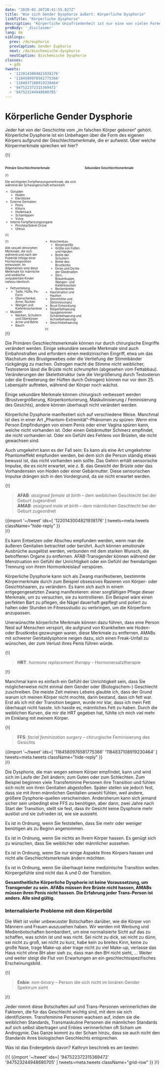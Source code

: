 ```yaml
---
date: "2020-01-26T20:41:55.827Z"
title: "Wie sich Gender Dysphorie äußert: Körperliche Dysphorie"
linkTitle: "Körperliche Dysphorie"
description: "Körperliche Unzufriedenheit ist nur eine von vielen Formen der Geschlechtsdysphorie."
preBody: '_disclaimer'
lang: de
siblings:
  prev: /de/euphorie
  prevCaption: Gender Euphorie
  next: /de/biochemische-dysphorie
  nextCaption: Biochemische Dysphorie
classes:
  - gdb
tweets:
  - '1220143004821938176'
  - '1184580976581775366'
  - '1184837108919230464'
  - '947522372315369472'
  - '947523244948680705'
---
```


# Körperliche Gender Dysphorie

Jeder hat von der Geschichte vom „im falschen Körper geboren“ gehört. Körperliche Dysphorie ist ein Unbehagen über die Form des eigenen Körpers aufgrund der Geschlechtsmerkmale, die er aufweist. Über welche Körpermerkmale sprechen wir hier?

{!{
<style>

.fact-grid h4 { font-weight: 600;grid-row: 1; }

.fact-grid li {break-inside: avoid;}

@media (min-width: 500px) {
  .fact-grid {
    display: grid;
    grid-template-columns: 1fr 2fr;
    grid-template-rows: min-content 1fr;
    grid-column-gap: 1em;
    font-size: 0.7em;
  }

  .fact-grid .two-col { column-count: 2; }
}

</style>
<div class="fact-grid ">
  <h4>Primäre Geschlechtsmerkmale</h4>
  <div>
}!}

Die wichtigsten Fortpflanzungsmerkmale, die sich während der Schwangerschaft entwickeln

- Gonaden
  - Hoden
  - Eierstöcke
- Externe Genitalien
  - Penis
  - Klitoris
  - Hodensack
  - Schamlippen
  - Vulva
- Interne Fortpflanzungsorgane
  - Prostata/Sekret Drüse
  - Uterus


{!{ </div>  <h4>Sekundäre Geschlechtsmerkmale</h4>
<div class="two-col"> }!}

Alle sexuell dimorphen Merkmale, die sich während und nach der Pubertät infolge einer Hormonexposition entwickeln. Im Allgemeinen sind diese Merkmale für männliche und weibliche vorpubertäre Kinder nahezu identisch.

- Fettverteilung
  - Taille, Hüfte, Po-Form
  - Oberschenkel, Arme, Rücken
  - Wangen und Kieferknochenlinie
- Muskeln
  - Nacken, Schultern und Oberkörper
  - Arme und Beine
  - Bauch
- Knochenbau
  - Körpergröße
  - Größe von Füßen und Händen
  - Breite der Schultern
  - Breite des Brustkorbs
  - Dicke und Dichte der Gliedmaßen
  - Stirn, Brauenkuppe, Wangen- und Kieferknochen
  - Beckenbreite
- Hautstruktur und Hautton
- Stimmhöhe und Stimmresonanz
- Brust Entwicklung
- Körperbehaarung (ausgenommen Schambehaarung und Achselbehaarung)
- Gesichtsbehaarung


{!{ </div></div> }!}

Die Primären Geschlechtsmerkmale können nur durch chirurgische Eingriffe verändert werden. Einige sekundäre sexuelle Merkmale sind auch Einbahnstraßen und erfordern einen medizinischen Eingriff, etwa um das Wachstum des Brustgewebes oder die Vertiefung der Stimmbänder rückgängig zu machen. Östrogen macht die Stimme nicht weiblicher, Testosteron lässt die Brüste nicht schrumpfen (abgesehen vom Fettabbau). Veränderungen der Skelettstruktur (wie die Vergrößerung durch Testosteron oder die Erweiterung der Hüften durch Östrogen) können nur vor dem 25. Lebensjahr auftreten, während der Körper noch wächst.

Einige sekundäre Merkmale können chirurgisch verbessert werden (Brustvergrößerung, Körperkonturierung, Maskulinisierung / Feminisierung des Gesichts), andere können überhaupt nicht verändert werden.

Körperliche Dysphorie manifestiert sich auf verschiedene Weise. Manchmal ist dies in einer Art „Phantom-Extremität“-Phänomen zu spüren: Wenn eine Person Empfindungen von einem Penis oder einer Vagina spüren kann, welche nicht vorhanden ist. Oder einen Gebärmutter Schmerz empfindet, die nicht vorhanden ist. Oder ein Gefühl des Fehlens von Brüsten, die nicht gewachsen sind.

Auch umgekehrt kann es der Fall sein: Es kann als eine Art umgekehrter Phantomeffekt empfunden werden, bei dem sich die Person ständig etwas bewusst ist, das nicht vorhanden sein sollte. Das Gehirn erhält sensorische Impulse, die es nicht erwartet, wie z. B. das Gewicht der Brüste oder das Vorhandensein von Hoden oder einer Gebärmutter. Diese sensorischen Impulse drängen sich in den Vordergrund, da sie nicht erwartet werden.

{!{
<div class="gutter"><blockquote>
  <strong>AFAB</strong>: <em>assigned female at birth</em> – dem weiblichen Geschlecht bei der Geburt zugeordnet
  <br>
  <strong>AMAB</strong>: <em>assigned male at birth</em> – dem männlichen Geschlecht bei der Geburt zugeordnet
</blockquote>
{{import '~/tweet' ids=[
  '1220143004821938176'
] tweets=meta.tweets className="hide-reply" }}</div>
}!}

Es kann Entsetzen oder Abscheu empfunden werden, wenn man die äußeren Genitalien betrachtet oder berührt. Auch können emotionale Ausbrüche ausgelöst werden, verbunden mit dem starken Wunsch, die betroffenen Organe zu entfernen. AFAB-Transgender können während der Menstruation ein Gefühl der Unrichtigkeit oder ein Gefühl der fremdartigen Trennung von ihrem Hormonkreislauf verspüren.

Körperliche Dysphorie kann sich als Zwang manifestieren, bestimmte Körpermerkmale durch zum Beispiel obsessives Rasieren von Körper- oder Gesichtshaaren, zu verändern. Es kann sich auch in einem entgegengesetzten Zwang manifestieren: einer sorgfältigen Pflege dieser Merkmale, um zu versuchen, sie zu kontrollieren. Ein Beispiel wäre einen perfekten Bart zu pflegen, die Nägel dauerhaft gepflegt und poliert zu halten oder Stunden im Fitnessstudio zu verbringen, um die Körperform anzupassen.

Unerwünschte körperliche Merkmale können dazu führen, dass eine Person Neid auf Menschen verspürt, die aufgrund von Krankheiten wie Hoden- oder Brustkrebs gezwungen waren, diese Merkmale zu entfernen. AMABs mit schwerer Genitaldysphorie neigen dazu, sich einen Freak-Unfall zu wünschen, der zum Verlust ihres Penis führen würde.

{!{
<div class="gutter"><blockquote>
  <strong>HRT</strong>: <em>hormone replacement therapy</em> – Hormonersatztherapie
</blockquote></div>
}!}

Manchmal kann es einfach ein Gefühl der Unrichtigkeit sein, dass Sie möglicherweise nicht einmal dem Gender oder (Biologischem-) Geschlecht zuschreiben. Die meiste Zeit meines Lebens glaubte ich, dass der Grund warum ich meinen Körper nicht mochte, darin bestand, dass ich fett war. Erst als ich mit der Transition begann, wurde mir klar, dass ich mein Fett überhaupt nicht hasste. Ich hasste es, männliches Fett zu haben. Durch die weiblichen Kurven, die mir die HRT gegeben hat, fühlte ich mich viel mehr im Einklang mit meinem Körper.

{!{ <div class="gutter">
<blockquote>
  <strong>FFS</strong>: <em>facial feminization surgery</em> – chirurgische Feminisierung des Gesichts
</blockquote>
{{import '~/tweet' ids=[
  '1184580976581775366'
  '1184837108919230464'
] tweets=meta.tweets className="hide-reply" }}</div> }!}

Die Dysphorie, die man wegen seinem Körper empfindet, kann und wird sich im Laufe der Zeit ändern; zum Guten oder zum Schlechten. Zum Beispiel beginnen viele Transfeminine Personen ihre Transition und fühlen sich nicht von ihren Genitalien abgestoßen. Später stellen sie jedoch fest, dass sie mit ihren männlichen Genitalien unwohl fühlen, weil andere, größere Dysphorie-quellen verschwinden. Andersherum kann sich jemand sicher sein unbedingt eine FFS zu benötigen, aber dann, zwei Jahre nach Start der Transition, stellt sie fest, dass ihr Gesicht keine Dysphorie mehr auslöst und sie zufrieden ist, wie sie aussieht.

Es ist in Ordnung, wenn Sie feststellen, dass Sie mehr oder weniger benötigen als zu Beginn angenommen.

Es ist in Ordnung, wenn Sie nichts an Ihrem Körper hassen. Es genügt sich zu wünschen, dass Sie weiblicher oder männlicher aussehen.

Es ist in Ordnung, wenn Sie nur einige Aspekte Ihres Körpers hassen und nicht alle Geschlechtsmerkmale ändern möchten.

Es ist in Ordnung, wenn Sie überhaupt keine medizinische Transition wollen. Körpergefühle sind nicht das A und O der Transition.

**Gesamtheitliche Körperliche Dysphorie ist keine Voraussetzung, um Transgender zu sein. AFABs müssen ihre Brüste nicht hassen, AMABs müssen ihren Penis nicht hassen. Die Erfahrung jeder Trans-Person ist anders. Alle sind gültig.**

### Internalisierte Probleme mit dem Körperbild

Die Welt ist voller unbewusster Botschaften darüber, wie die Körper von Männern und Frauen auszusehen haben. Wir werden mit Werbung und Medienbotschaften bombardiert, um eine normalisierte Sicht auf das zu schaffen, was schön ist und was nicht. Sei nicht zu dick, sei nicht zu dünn, sei nicht zu groß, sei nicht zu kurz, habe kein zu breites Kinn, keine zu große Nase, trage Make-up aber trage nicht zu viel Make-up, verlasse das Haus nicht ohne BH aber sieh zu, dass man den BH nicht sieht, … Weiter und weiter steigt die Flut von Erwartungen an ein geschlechtsspezifisches Erscheinungsbild.

{!{
<div class="gutter"><blockquote>
  <strong>Enbie</strong>: <em>non-binary</em> – Person die sich nicht im binären Gender Spektrum sieht
</blockquote></div>
}!}

Jeder nimmt diese Botschaften auf und Trans-Personen verinnerlichen die Faktoren, die für das Geschlecht wichtig sind, mit dem sie sich identifizieren. Transfeminine Personen wachsen auf, indem sie die weiblichen Standards, Transmaskuline Personen die männlichen Standards auf sich selbst übertragen und Enbies verinnerlichen oft Scham um Androgynie. Das Ganze kommt zu der Scham hinzu, dass sie auch nicht den Standards ihres biologischen Geschlechts entsprechen.

Was ist das Endergebnis davon? Kathryn beschrieb es am besten:

{!{ {{import '~/tweet' ids=[
  '947522372315369472'
  '947523244948680705'
] tweets=meta.tweets className="grid-row" }} }!}
